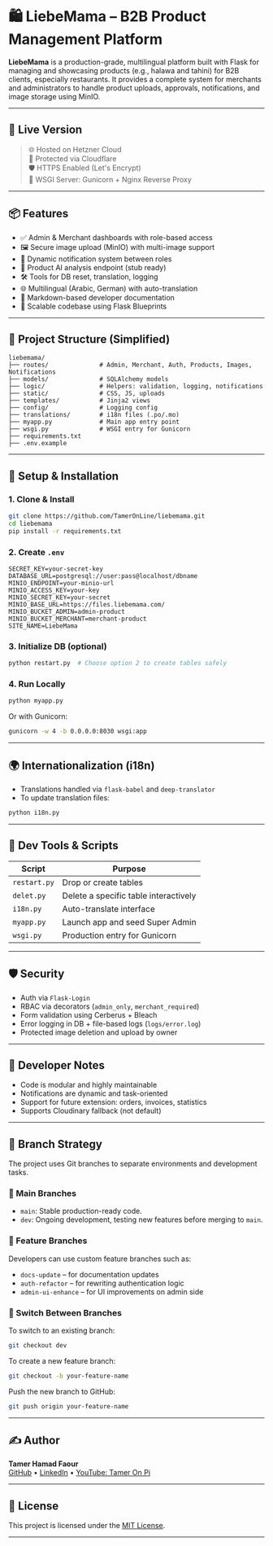 
# 🛍️ LiebeMama – B2B Product Management Platform

**LiebeMama** is a production-grade, multilingual platform built with Flask for managing and showcasing products (e.g., halawa and tahini) for B2B clients, especially restaurants. It provides a complete system for merchants and administrators to handle product uploads, approvals, notifications, and image storage using MinIO.

---

## 🚀 Live Version

> 🌐 Hosted on Hetzner Cloud  
> 🔐 Protected via Cloudflare  
> 🛡️ HTTPS Enabled (Let's Encrypt)  
> 🧩 WSGI Server: Gunicorn + Nginx Reverse Proxy

---

## 📦 Features

- ✅ Admin & Merchant dashboards with role-based access
- 🖼️ Secure image upload (MinIO) with multi-image support
- 🔔 Dynamic notification system between roles
- 🧠 Product AI analysis endpoint (stub ready)
- 🛠️ Tools for DB reset, translation, logging
- 🌐 Multilingual (Arabic, German) with auto-translation
- 📜 Markdown-based developer documentation
- 📁 Scalable codebase using Flask Blueprints

---

## 🧱 Project Structure (Simplified)

```
liebemama/
├── routes/              # Admin, Merchant, Auth, Products, Images, Notifications
├── models/              # SQLAlchemy models
├── logic/               # Helpers: validation, logging, notifications
├── static/              # CSS, JS, uploads
├── templates/           # Jinja2 views
├── config/              # Logging config
├── translations/        # i18n files (.po/.mo)
├── myapp.py             # Main app entry point
├── wsgi.py              # WSGI entry for Gunicorn
├── requirements.txt
├── .env.example
```

---

## 🔧 Setup & Installation

### 1. Clone & Install

```bash
git clone https://github.com/TamerOnLine/liebemama.git
cd liebemama
pip install -r requirements.txt
```

### 2. Create `.env`

```
SECRET_KEY=your-secret-key
DATABASE_URL=postgresql://user:pass@localhost/dbname
MINIO_ENDPOINT=your-minio-url
MINIO_ACCESS_KEY=your-key
MINIO_SECRET_KEY=your-secret
MINIO_BASE_URL=https://files.liebemama.com/
MINIO_BUCKET_ADMIN=admin-product
MINIO_BUCKET_MERCHANT=merchant-product
SITE_NAME=LiebeMama
```

### 3. Initialize DB (optional)

```bash
python restart.py  # Choose option 2 to create tables safely
```

### 4. Run Locally

```bash
python myapp.py
```

Or with Gunicorn:

```bash
gunicorn -w 4 -b 0.0.0.0:8030 wsgi:app
```

---

## 🌍 Internationalization (i18n)

- Translations handled via `flask-babel` and `deep-translator`
- To update translation files:

```bash
python i18n.py
```

---

## 🧪 Dev Tools & Scripts

| Script | Purpose |
|--------|---------|
| `restart.py` | Drop or create tables |
| `delet.py` | Delete a specific table interactively |
| `i18n.py` | Auto-translate interface |
| `myapp.py` | Launch app and seed Super Admin |
| `wsgi.py` | Production entry for Gunicorn |

---

## 🛡️ Security

- Auth via `Flask-Login`
- RBAC via decorators (`admin_only`, `merchant_required`)
- Form validation using Cerberus + Bleach
- Error logging in DB + file-based logs (`logs/error.log`)
- Protected image deletion and upload by owner

---

## 🧠 Developer Notes

- Code is modular and highly maintainable
- Notifications are dynamic and task-oriented
- Support for future extension: orders, invoices, statistics
- Supports Cloudinary fallback (not default)

---

## 🔀 Branch Strategy

The project uses Git branches to separate environments and development tasks.

### 📌 Main Branches

- `main`: Stable production-ready code.
- `dev`: Ongoing development, testing new features before merging to `main`.

### 🌱 Feature Branches

Developers can use custom feature branches such as:

- `docs-update` – for documentation updates
- `auth-refactor` – for rewriting authentication logic
- `admin-ui-enhance` – for UI improvements on admin side

### 🧩 Switch Between Branches

To switch to an existing branch:

```bash
git checkout dev
```

To create a new feature branch:

```bash
git checkout -b your-feature-name
```

Push the new branch to GitHub:

```bash
git push origin your-feature-name
```

---

## ✍️ Author

**Tamer Hamad Faour**  
[GitHub](https://github.com/TamerOnLine) • [LinkedIn](https://www.linkedin.com/in/tameronline/) • [YouTube: Tamer On Pi](https://www.youtube.com/@mystrotamer)

---

## 📄 License

This project is licensed under the [MIT License](./LICENSE).

---
